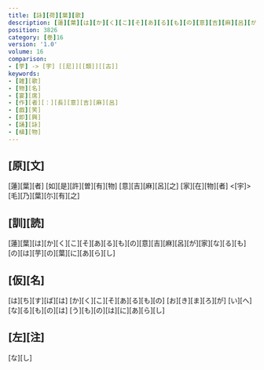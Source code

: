 ```yaml
---
title: [詠][荷][葉][歌]
description: [蓮][葉][は][か][く][こ][そ][あ][る][も][の][意][吉][麻][呂][が][家][な][る][も][の][は][芋][の][葉][に][あ][ら][し]
position: 3826
category: [巻]16
version: '1.0'
volume: 16
comparison:
- [荢] -> [宇] [[尼]][[類]][[古]]
keywords:
- [雑][歌]
- [物][名]
- [宴][席]
- [作][者][：][長][意][吉][麻][呂]
- [戯][笑]
- [即][興]
- [誦][詠]
- [植][物]
---
```


## [原][文]

[蓮][葉][者] [如][是][許][曽][有][物] [意][吉][麻][呂][之] [家][在][物][者] <[宇]>[毛][乃][葉][尓][有][之]

## [訓][読]

[蓮][葉][は][か][く][こ][そ][あ][る][も][の][意][吉][麻][呂][が][家][な][る][も][の][は][芋][の][葉][に][あ][ら][し]

## [仮][名]

[は][ち][す][ば][は] [か][く][こ][そ][あ][る][も][の] [お][き][ま][ろ][が] [い][へ][な][る][も][の][は] [う][も][の][は][に][あ][ら][し]

## [左][注]

[な][し]
